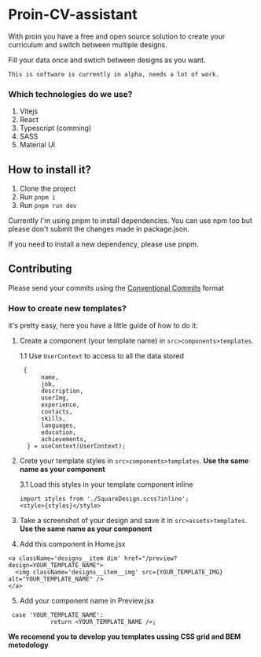 # Proin-CV-assistant
With proin you have a free and open source solution to create your curriculum and switch between multiple designs.

Fill your data once and swtich between designs as you want.

``` 
This is software is currently in alpha, needs a lot of work. 
```
### Which technologies do we use?

1. Vitejs
2. React
3. Typescript (comming)
4. SASS
5. Material UI

## How to install it?
1. Clone the project
2. Run     ``` pnpm i ```
3. Run ``` pnpm run dev ```

Currently I'm using pnpm to install dependencies. You can use npm too but please don't submit the changes made in package.json.

If you need to install a new dependency, please use pnpm.

## Contributing
Please send your commits using the [Conventional Commits](https://www.conventionalcommits.org/en/v1.0.0/) format
### How to create new templates?
it's pretty easy, here you have a little guide of how to do it:
1. Create a component (your template name) in ```src>components>templates```.

    1.1 Use ```UserContext``` to access to all the data stored
    ```
     {
          name,
          job,
          description,
          userImg,
          experience,
          contacts,
          skills,
          languages,
          education,
          achievements,
      } = useContext(UserContext);
    ```
3. Crete your template styles in ```src>components>templates```. **Use the same name as your component**

    3.1 Load this styles in your template component inline
    ```
    import styles from './SquareDesign.scss?inline'; 
    <style>{styles}</style>
    ```
5. Take a screenshot of your design and save it in ```src>assets>templates```. **Use the same name as your component**
6. Add this component in Home.jsx
```
<a className='designs__item dim' href="/preview?design=YOUR_TEMPLATE_NAME">
  <img className='designs__item__img' src={YOUR_TEMPLATE_IMG} alt="YOUR_TEMPLATE_NAME" />
</a>
```
5. Add your component name in Preview.jsx
```
 case 'YOUR_TEMPLATE_NAME':
            return <YOUR_TEMPLATE_NAME />;
```
**We recomend you to develop you templates ussing CSS grid and BEM metodology**
